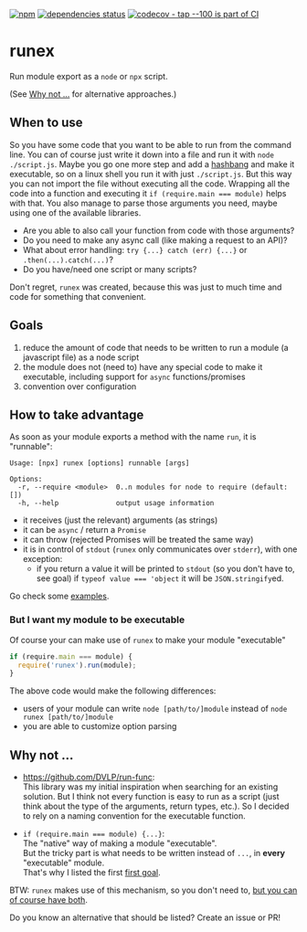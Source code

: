 [![npm](https://img.shields.io/npm/v/runex)](https://www.npmjs.com/package/runex)
[![dependencies status](https://david-dm.org/karfau/runex.svg)](https://david-dm.org/karfau/runex)
[![codecov - `tap --100` is part of CI](https://codecov.io/gh/karfau/runex/branch/master/graph/badge.svg)](https://codecov.io/gh/karfau/runex)

# runex

Run module export as a `node` or `npx` script.

(See [Why not ...](#why-not-) for alternative approaches.)

## When to use

So you have some code that you want to be able to run from the command line.
You can of course just write it down into a file and run it with `node ./script.js`.
Maybe you go one more step and add a [hashbang](https://en.wikipedia.org/wiki/Hashbang) and make it executable,
so on a linux shell you run it with just `./script.js`.
But this way you can not import the file without executing all the code.
Wrapping all the code into a function and executing it `if (require.main === module)` helps with that.
You also manage to parse those arguments you need, maybe using one of the available libraries.

- Are you able to also call your function from code with those arguments? 
- Do you need to make any async call (like making a request to an API)?
- What about error handling: `try {...} catch (err) {...}` or `.then(...).catch(...)`?
- Do you have/need one script or many scripts?

Don't regret, `runex` was created, because this was just to much time and code 
for something that convenient.

## Goals

1. reduce the amount of code that needs to be written to run a module (a javascript file) as a node script
2. the module does not (need to) have any special code to make it executable,
including support for `async` functions/promises
3. convention over configuration

## How to take advantage

As soon as your module exports a method with the name `run`, it is "runnable":

```
Usage: [npx] runex [options] runnable [args]

Options:
  -r, --require <module>  0..n modules for node to require (default: [])
  -h, --help              output usage information
```

- it receives (just the relevant) arguments (as strings)
- it can be `async` / return a `Promise`
- it can throw (rejected Promises will be treated the same way)
- it is in control of `stdout` (`runex` only communicates over `stderr`), with one exception:
  - if you return a value it will be printed to `stdout` (so you don't have to, see goal)
    if `typeof value === 'object` it will be `JSON.stringify`ed.

Go check some [examples](https://github.com/karfau/runex/tree/master/examples).

### But I want my module to be executable

Of course your can make use of `runex` to make your module "executable"
```javascript
if (require.main === module) {
  require('runex').run(module);
}
```
The above code would make the following differences:
- users of your module can write `node [path/to/]module` instead of `node runex [path/to/]module`
- you are able to customize option parsing

## Why not ...

- <https://github.com/DVLP/run-func>:  
This library was my initial inspiration when searching for an existing solution. 
But I think not every function is easy to run as a script
(just think about the type of the arguments, return types, etc.). 
So I decided to rely on a naming convention for the executable function.


- `if (require.main === module) {...}`:  
The "native" way of making a module "executable".  
But the tricky part is what needs to be written instead of `...`, in **every** "executable" module.  
That's why I listed the first [first goal](#goals).  

BTW: `runex` makes use of this mechanism, so you don't need to, [but you can of course have both](#but-i-want-my-module-to-be-executable).

Do you know an alternative that should be listed? Create an issue or PR!
